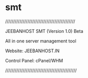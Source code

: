 # smt

////////////////////////////////////////////

JEEBANHOST SMT (Version 1.0) Beta

All in one server management tool

Website: JEEBANHOST.IN

Control Panel: cPanel/WHM

/////////////////////////////////////////////

